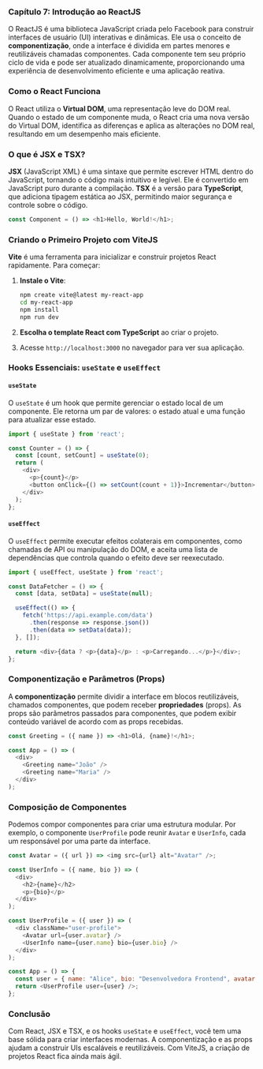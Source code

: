 ### Capítulo 7: Introdução ao ReactJS

O ReactJS é uma biblioteca JavaScript criada pelo Facebook para construir interfaces de usuário (UI) interativas e dinâmicas. Ele usa o conceito de **componentização**, onde a interface é dividida em partes menores e reutilizáveis chamadas componentes. Cada componente tem seu próprio ciclo de vida e pode ser atualizado dinamicamente, proporcionando uma experiência de desenvolvimento eficiente e uma aplicação reativa.

### Como o React Funciona

O React utiliza o **Virtual DOM**, uma representação leve do DOM real. Quando o estado de um componente muda, o React cria uma nova versão do Virtual DOM, identifica as diferenças e aplica as alterações no DOM real, resultando em um desempenho mais eficiente.

### O que é JSX e TSX?

**JSX** (JavaScript XML) é uma sintaxe que permite escrever HTML dentro do JavaScript, tornando o código mais intuitivo e legível. Ele é convertido em JavaScript puro durante a compilação. **TSX** é a versão para **TypeScript**, que adiciona tipagem estática ao JSX, permitindo maior segurança e controle sobre o código.

```javascript
const Component = () => <h1>Hello, World!</h1>;
```

### Criando o Primeiro Projeto com ViteJS

**Vite** é uma ferramenta para inicializar e construir projetos React rapidamente. Para começar:

1. **Instale o Vite**:
   ```bash
   npm create vite@latest my-react-app
   cd my-react-app
   npm install
   npm run dev
   ```

2. **Escolha o template React com TypeScript** ao criar o projeto.

3. Acesse `http://localhost:3000` no navegador para ver sua aplicação.

### Hooks Essenciais: `useState` e `useEffect`

#### `useState`

O `useState` é um hook que permite gerenciar o estado local de um componente. Ele retorna um par de valores: o estado atual e uma função para atualizar esse estado.

```javascript
import { useState } from 'react';

const Counter = () => {
  const [count, setCount] = useState(0);
  return (
    <div>
      <p>{count}</p>
      <button onClick={() => setCount(count + 1)}>Incrementar</button>
    </div>
  );
};
```

#### `useEffect`

O `useEffect` permite executar efeitos colaterais em componentes, como chamadas de API ou manipulação do DOM, e aceita uma lista de dependências que controla quando o efeito deve ser reexecutado.

```javascript
import { useEffect, useState } from 'react';

const DataFetcher = () => {
  const [data, setData] = useState(null);

  useEffect(() => {
    fetch('https://api.example.com/data')
      .then(response => response.json())
      .then(data => setData(data));
  }, []);

  return <div>{data ? <p>{data}</p> : <p>Carregando...</p>}</div>;
};
```

### Componentização e Parâmetros (Props)

A **componentização** permite dividir a interface em blocos reutilizáveis, chamados componentes, que podem receber **propriedades** (props). As props são parâmetros passados para componentes, que podem exibir conteúdo variável de acordo com as props recebidas.

```javascript
const Greeting = ({ name }) => <h1>Olá, {name}!</h1>;

const App = () => (
  <div>
    <Greeting name="João" />
    <Greeting name="Maria" />
  </div>
);
```

### Composição de Componentes

Podemos compor componentes para criar uma estrutura modular. Por exemplo, o componente `UserProfile` pode reunir `Avatar` e `UserInfo`, cada um responsável por uma parte da interface.

```javascript
const Avatar = ({ url }) => <img src={url} alt="Avatar" />;

const UserInfo = ({ name, bio }) => (
  <div>
    <h2>{name}</h2>
    <p>{bio}</p>
  </div>
);

const UserProfile = ({ user }) => (
  <div className="user-profile">
    <Avatar url={user.avatar} />
    <UserInfo name={user.name} bio={user.bio} />
  </div>
);

const App = () => {
  const user = { name: "Alice", bio: "Desenvolvedora Frontend", avatar: "https://exemplo.com/avatar.jpg" };
  return <UserProfile user={user} />;
};
```

### Conclusão

Com React, JSX e TSX, e os hooks `useState` e `useEffect`, você tem uma base sólida para criar interfaces modernas. A componentização e as props ajudam a construir UIs escaláveis e reutilizáveis. Com ViteJS, a criação de projetos React fica ainda mais ágil.